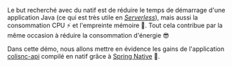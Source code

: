 Le but recherché avec du natif est de réduire le temps de démarrage d'une application Java (ce qui est très utile en [_Serverless_](https://bit.ly/3B5TAqp)), mais aussi la consommation CPU ⚡ et l'empreinte mémoire 👣. Tout cela contribue par la même occasion à réduire la consommation d'énergie 😎 

Dans cette démo, nous allons mettre en évidence les gains de l'application [colisnc-api](https://github.com/opt-nc/colisnc-api) compilé en natif grâce à [Spring Native](https://docs.spring.io/spring-native/docs/0.11.2/reference/htmlsingle/) 🥬.

